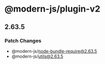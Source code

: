 # @modern-js/plugin-v2

## 2.63.5

### Patch Changes

- @modern-js/node-bundle-require@2.63.5
- @modern-js/utils@2.63.5
